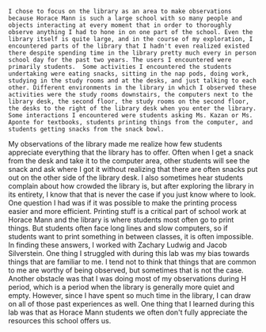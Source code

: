 	I chose to focus on the library as an area to make observations because Horace Mann is such a large school with so many people and objects interacting at every moment that in order to thoroughly observe anything I had to hone in on one part of the school. Even the library itself is quite large, and in the course of my exploration, I encountered parts of the library that I hadn't even realized existed there despite spending time in the library pretty much every in person school day for the past two years. The users I encountered were primarily students.  Some activities I encountered the students undertaking were eating snacks, sitting in the nap pods, doing work, studying in the study rooms and at the desks, and just talking to each other. Different environments in the library in which I observed these activities were the study rooms downstairs, the computers next to the library desk, the second floor, the study rooms on the second floor, the desks to the right of the library desk when you enter the library. Some interactions I encountered were students asking Ms. Kazan or Ms. Aponte for textbooks, students printing things from the computer, and students getting snacks from the snack bowl. 
My observations of the library made me realize how few students appreciate everything that the library has to offer. Often when I get a snack from the desk and take it to the computer area, other students will see the snack and ask where I got it without realizing that there are often snacks put out on the other side of the library desk. I also sometimes hear students complain about how crowded the library is, but after exploring the library in its entirety, I know that that is never the case if you just know where to look. One question I had was if it was possible to make the printing process easier and more efficient. Printing stuff is a critical part of school work at Horace Mann and the library is where students most often go to print things. But students often face long lines and slow computers, so if students want to print something in between classes, it is often impossible.
In finding these answers, I worked with Zachary Ludwig and Jacob Silverstein. One thing I struggled with during this lab was my bias towards things that are familiar to me. I tend not to think that things that are common to me are worthy of being observed, but sometimes that is not the case. Another obstacle was that I was doing most of my observations during H period, which is a period when the library is generally more quiet and empty. However, since I have spent so much time in the library, I can draw on all of those past experiences as well. One thing that I learned during this lab was that as Horace Mann students we often don't fully appreciate the resources this school offers us.
